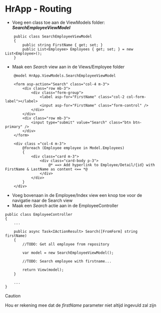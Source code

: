 # HrApp - Routing

- Voeg een class toe aan de ViewModels folder: ***SearchEmployeeViewModel***
```
    public class SearchEmployeeViewModel
    {
        public string FirstName { get; set; }
        public List<Employee> Employees { get; set; } = new List<Employee>();
    }
```
- Maak een *Search* view aan in de Views/Employee folder
```
    @model HrApp.ViewModels.SearchEmployeeViewModel

    <form asp-action="Search" class="col-4 m-3">
        <div class="row mb-3">
            <div class="form-group">
                <label asp-for="FirstName" class="col-2 col-form-label"></label>
                <input asp-for="FirstName" class="form-control" />
            </div>
        </div>
        <div class="row mb-3">
            <input type="submit" value="Search" class="btn btn-primary" />
        </div>
    </form>

    <div class ="col-4 m-3">
        @foreach (Employee employee in Model.Employees)
        {
            <div class="card m-3">
                <div class="card-body p-3">
                    @* ==> Add hyperlink to Employee/Detail/{id} with FirstName & LastName as content <== *@
                </div>
            </div>
        }
    </div>
```
- Voeg bovenaan in de Employee/Index view een knop toe voor de navigatie naar de Search view 
- Maak een *Search* actie aan in de EmployeeController
```
public class EmployeeController
{
    ...

    public async Task<IActionResult> Search([FromForm] string firstName)
    {
        //TODO: Get all employee from repository

        var model = new SearchEmployeeViewModel();

        //TODO: Search employee with firstname...
        
        return View(model);
    }

    ...
}
```
> [!CAUTION]
> Hou er rekening mee dat de *firstName* parameter niet altijd ingevuld zal zijn